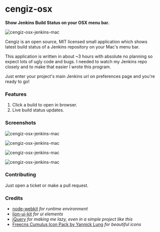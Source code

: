 # cengiz-osx 
**Show Jenkins Build Status on your OSX menu bar.**

![cengiz-osx-jenkins-mac](https://ubenzer.github.io/cengiz-osx/screenshots/menu-icon.png) 

Cengiz is an open source, MIT licensed small application which shows latest build status of a Jenkins repository on
your Mac's menu bar.

This application is written in about ~3 hours with absolute no planning so expect lots of ugly code and bugs.
I needed to watch my Jenkins repo closely and to make that easier I wrote this program.
 
Just enter your project's main Jenkins url on preferences page and you're ready to go!

### Features
1. Click a build to open in browser.
2. Live build status updates.

### Screenshots

![cengiz-osx-jenkins-mac](https://ubenzer.github.io/cengiz-osx/screenshots/launcher.png)

![cengiz-osx-jenkins-mac](https://ubenzer.github.io/cengiz-osx/screenshots/status-list.png)

![cengiz-osx-jenkins-mac](https://ubenzer.github.io/cengiz-osx/screenshots/internet-gone.png)

![cengiz-osx-jenkins-mac](https://ubenzer.github.io/cengiz-osx/screenshots/preferences.png)

### Contributing
Just open a ticket or make a pull request.

### Credits
* [node-webkit](https://github.com/rogerwang/node-webkit) *for runtime environment*
* [lion-ui-kit](https://sakamies.github.io/Lion-CSS-UI-Kit/) *for ui elements*
* [jQuery](https://jquery.com/) *for making me lazy, even in a simple project like this*
* [Freecns Cumulus Icon Pack by Yannick Lung](https://dribbble.com/Yanlu) *for beautiful icons*






